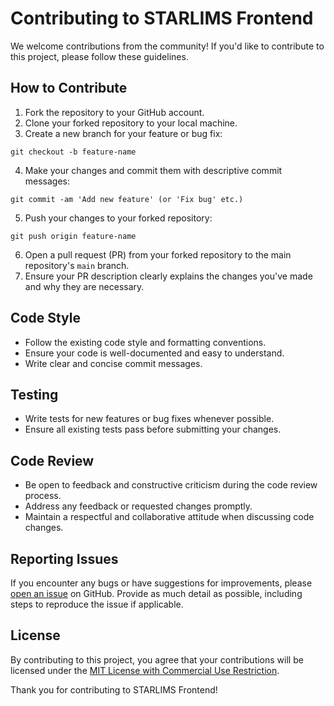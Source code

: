 # Contributing to STARLIMS Frontend

We welcome contributions from the community! If you'd like to contribute to this project, please follow these guidelines.

## How to Contribute

1. Fork the repository to your GitHub account.
2. Clone your forked repository to your local machine.
3. Create a new branch for your feature or bug fix:

```git checkout -b feature-name```

4. Make your changes and commit them with descriptive commit messages:

```git commit -am 'Add new feature' (or 'Fix bug' etc.)```

5. Push your changes to your forked repository:

```git push origin feature-name```

6. Open a pull request (PR) from your forked repository to the main repository's `main` branch.
7. Ensure your PR description clearly explains the changes you've made and why they are necessary.

## Code Style

- Follow the existing code style and formatting conventions.
- Ensure your code is well-documented and easy to understand.
- Write clear and concise commit messages.

## Testing

- Write tests for new features or bug fixes whenever possible.
- Ensure all existing tests pass before submitting your changes.

## Code Review

- Be open to feedback and constructive criticism during the code review process.
- Address any feedback or requested changes promptly.
- Maintain a respectful and collaborative attitude when discussing code changes.

## Reporting Issues

If you encounter any bugs or have suggestions for improvements, please [open an issue](https://github.com/your-username/starlims-frontend/issues) on GitHub. Provide as much detail as possible, including steps to reproduce the issue if applicable.

## License

By contributing to this project, you agree that your contributions will be licensed under the [MIT License with Commercial Use Restriction](LICENSE).

Thank you for contributing to STARLIMS Frontend!
